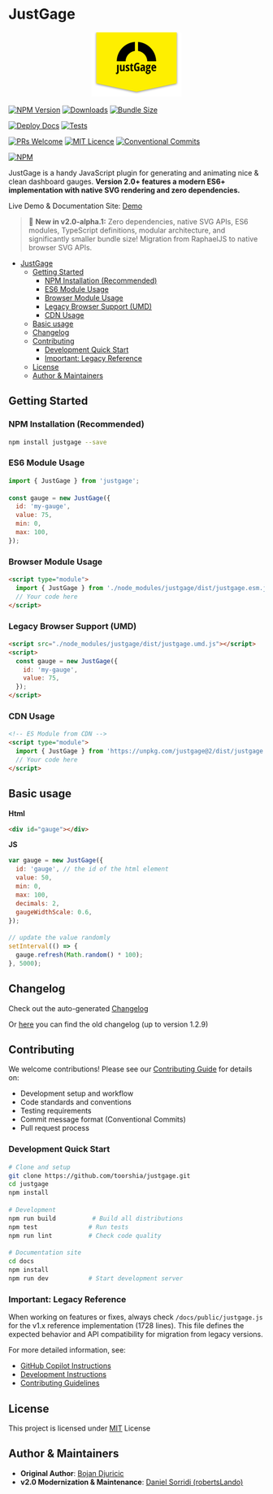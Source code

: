 # JustGage

<p align="center"><img src="docs/public/logo.png"/></p>

[![NPM Version](https://img.shields.io/npm/v/justgage.svg)](https://www.npmjs.com/package/justgage)
[![Downloads](https://img.shields.io/npm/dm/justgage.svg)](https://www.npmjs.com/package/justgage)
[![Bundle Size](https://img.shields.io/bundlephobia/minzip/justgage.svg)](https://bundlephobia.com/package/justgage)

[![Deploy Docs](https://github.com/toorshia/justgage/actions/workflows/deploy-docs.yml/badge.svg)](https://github.com/toorshia/justgage/actions/workflows/deploy-docs.yml)
[![Tests](https://img.shields.io/github/actions/workflow/status/toorshia/justgage/build.yml?label=tests)](https://github.com/toorshia/justgage/actions/workflows/ci.yml)

[![PRs Welcome](https://img.shields.io/badge/PRs-welcome-brightgreen.svg?style=flat-square)](http://makeapullrequest.com)
[![MIT Licence](https://img.shields.io/badge/License-MIT-blue.svg)](https://opensource.org/licenses/mit-license.php)
[![Conventional Commits](https://img.shields.io/badge/Conventional%20Commits-1.0.0-yellow.svg)](https://conventionalcommits.org)

[![NPM](https://nodei.co/npm/justgage.png?downloads=true)](https://nodei.co/npm/justgage/)

JustGage is a handy JavaScript plugin for generating and animating nice &amp; clean dashboard gauges. **Version 2.0+ features a modern ES6+ implementation with native SVG rendering and zero dependencies.**

Live Demo & Documentation Site: [Demo](https://toorshia.github.io/justgage)

> 🚀 **New in v2.0-alpha.1:** Zero dependencies, native SVG APIs, ES6 modules, TypeScript definitions, modular architecture, and significantly smaller bundle size! Migration from RaphaelJS to native browser SVG APIs.

- [JustGage](#justgage)
  - [Getting Started](#getting-started)
    - [NPM Installation (Recommended)](#npm-installation-recommended)
    - [ES6 Module Usage](#es6-module-usage)
    - [Browser Module Usage](#browser-module-usage)
    - [Legacy Browser Support (UMD)](#legacy-browser-support-umd)
    - [CDN Usage](#cdn-usage)
  - [Basic usage](#basic-usage)
  - [Changelog](#changelog)
  - [Contributing](#contributing)
    - [Development Quick Start](#development-quick-start)
    - [Important: Legacy Reference](#important-legacy-reference)
  - [License](#license)
  - [Author \& Maintainers](#author--maintainers)

## Getting Started

### NPM Installation (Recommended)

```bash
npm install justgage --save
```

### ES6 Module Usage

```javascript
import { JustGage } from 'justgage';

const gauge = new JustGage({
  id: 'my-gauge',
  value: 75,
  min: 0,
  max: 100,
});
```

### Browser Module Usage

```html
<script type="module">
  import { JustGage } from './node_modules/justgage/dist/justgage.esm.js';
  // Your code here
</script>
```

### Legacy Browser Support (UMD)

```html
<script src="./node_modules/justgage/dist/justgage.umd.js"></script>
<script>
  const gauge = new JustGage({
    id: 'my-gauge',
    value: 75,
  });
</script>
```

### CDN Usage

```html
<!-- ES Module from CDN -->
<script type="module">
  import { JustGage } from 'https://unpkg.com/justgage@2/dist/justgage.esm.js';
  // Your code here
</script>
```

## Basic usage

**Html**

```html
<div id="gauge"></div>
```

**JS**

```js
var gauge = new JustGage({
  id: 'gauge', // the id of the html element
  value: 50,
  min: 0,
  max: 100,
  decimals: 2,
  gaugeWidthScale: 0.6,
});

// update the value randomly
setInterval(() => {
  gauge.refresh(Math.random() * 100);
}, 5000);
```

## Changelog

Check out the auto-generated [Changelog](CHANGELOG.md)

Or [here](CHANGELOG_OLD.md) you can find the old changelog (up to version 1.2.9)

## Contributing

We welcome contributions! Please see our [Contributing Guide](CONTRIBUTING.md) for details on:

- Development setup and workflow
- Code standards and conventions
- Testing requirements
- Commit message format (Conventional Commits)
- Pull request process

### Development Quick Start

```bash
# Clone and setup
git clone https://github.com/toorshia/justgage.git
cd justgage
npm install

# Development
npm run build          # Build all distributions
npm test              # Run tests
npm run lint          # Check code quality

# Documentation site
cd docs
npm install
npm run dev           # Start development server
```

### Important: Legacy Reference

When working on features or fixes, always check `/docs/public/justgage.js` for the v1.x reference implementation (1728 lines). This file defines the expected behavior and API compatibility for migration from legacy versions.

For more detailed information, see:

- [GitHub Copilot Instructions](.github/copilot-instructions.md)
- [Development Instructions](.copilot/instructions.md)
- [Contributing Guidelines](CONTRIBUTING.md)

## License

This project is licensed under [MIT](LICENSE) License

## Author & Maintainers

- **Original Author**: [Bojan Djuricic](https://github.com/toorshia)
- **v2.0 Modernization & Maintenance**: [Daniel Sorridi (robertsLando)](https://github.com/robertsLando)
